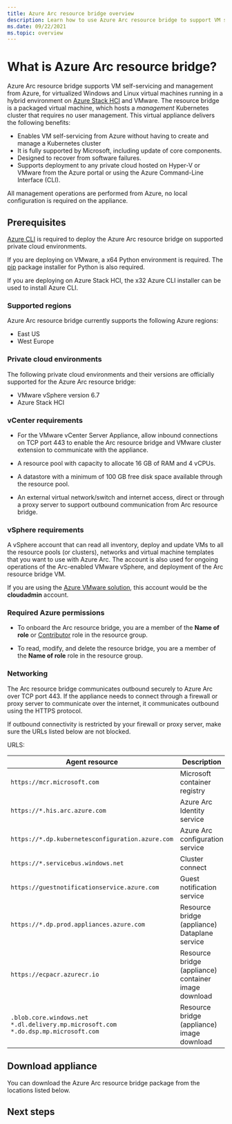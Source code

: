 ```yaml
---
title: Azure Arc resource bridge overview
description: Learn how to use Azure Arc resource bridge to support VM self-servicing on Azure Stack HCI, VMware, and System Center Virtual Machine Manager.
ms.date: 09/22/2021
ms.topic: overview
---
```


# What is Azure Arc resource bridge?

Azure Arc resource bridge supports VM self-servicing and management from Azure, for virtualized Windows and Linux virtual machines running in a hybrid environment on [Azure Stack HCI](/azure-stack/hci/overview) and VMware. The resource bridge is a packaged virtual machine, which hosts a *management* Kubernetes cluster that requires no user management. This virtual appliance delivers the following benefits:

* Enables VM self-servicing from Azure without having to create and manage a Kubernetes cluster
* It is fully supported by Microsoft, including update of core components. 
* Designed to recover from software failures.
* Supports deployment to any private cloud hosted on Hyper-V or VMware from the Azure portal or using the Azure Command-Line Interface (CLI).

All management operations are performed from Azure, no local configuration is required on the appliance.

## Prerequisites

[Azure CLI](/cli/azure/install-azure-cli) is required to deploy the Azure Arc resource bridge on supported private cloud environments. 

If you are deploying on VMware, a x64 Python environment is required. The [pip](https://pypi.org/project/pip/) package installer for Python is also required. 

If you are deploying on Azure Stack HCI, the x32 Azure CLI installer can be used to install Azure CLI.

### Supported regions

Azure Arc resource bridge currently supports the following Azure regions:

- East US
- West Europe

### Private cloud environments

The following private cloud environments and their versions are officially supported for the Azure Arc resource bridge:

* VMware vSphere version 6.7
* Azure Stack HCI

### vCenter requirements

* For the VMware vCenter Server Appliance, allow inbound connections on TCP port 443 to enable the Arc resource bridge and VMware cluster extension to communicate with the appliance. 

* A resource pool with capacity to allocate 16 GB of RAM and 4 vCPUs.
    
* A datastore with a minimum of 100 GB free disk space available through the resource pool.

* An external virtual network/switch and internet access, direct or through a proxy server to support outbound communication from Arc resource bridge.

### vSphere requirements

A vSphere account that can read all inventory, deploy and update VMs to all the resource pools (or clusters), networks and virtual machine templates that you want to use with Azure Arc. The account is also used for ongoing operations of the Arc-enabled VMware vSphere, and deployment of the Arc resource bridge VM.

If you are using the [Azure VMware solution](../../azure-vmware/introduction.md), this account would be the **cloudadmin** account.

### Required Azure permissions

* To onboard the Arc resource bridge, you are a member of the **Name of role** or [Contributor](../../role-based-access-control/built-in-roles.md#contributor) role in the resource group.

* To read, modify, and delete the resource bridge, you are a member of the **Name of role** role in the resource group.

### Networking

The Arc resource bridge communicates outbound securely to Azure Arc over TCP port 443. If the appliance needs to connect through a firewall or proxy server to communicate over the internet, it communicates outbound using the HTTPS protocol.

If outbound connectivity is restricted by your firewall or proxy server, make sure the URLs listed below are not blocked. 

URLS:

| Agent resource | Description |
|---------|---------|
|`https://mcr.microsoft.com`|Microsoft container registry|
|`https://*.his.arc.azure.com`|Azure Arc Identity service|
|`https://*.dp.kubernetesconfiguration.azure.com`|Azure Arc configuration service|
|`https://*.servicebus.windows.net`|Cluster connect|
|`https://guestnotificationservice.azure.com` |Guest notification service|
|`https://*.dp.prod.appliances.azure.com`|Resource bridge (appliance) Dataplane service|
|`https://ecpacr.azurecr.io` |Resource bridge (appliance) container image download |
|`.blob.core.windows.net`<br> `*.dl.delivery.mp.microsoft.com`<br> `*.do.dsp.mp.microsoft.com` |Resource bridge (appliance) image download |

## Download appliance

You can download the Azure Arc resource bridge package from the locations listed below.

## Next steps
